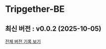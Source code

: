 # Tripgether-BE

<!-- 수정하지마세요 자동으로 동기화 됩니다 -->
## 최신 버전 : v0.0.2 (2025-10-05)
[전체 버전 기록 보기](CHANGELOG.md)
</br>

<!-- 템플릿 초기화 완료: 2025-10-05 21:59:32 KST -->
